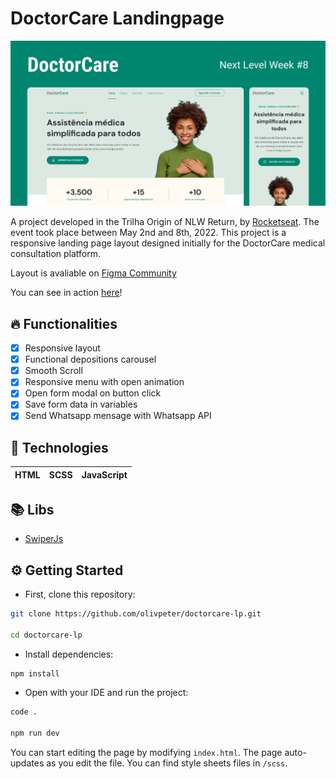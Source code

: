 # DoctorCare Landingpage

![](/assets/og_Image_1200x630.jpg)

A project developed in the Trilha Origin of NLW Return, by [Rocketseat](https://www.rocketseat.com.br/). The event took place between May 2nd and 8th, 2022.
This project is a responsive landing page layout designed initially for the DoctorCare medical consultation platform.

Layout is avaliable on [Figma Community](https://www.figma.com/community/file/1102912263666619803/doctorcare)

You can see in action [here](https://doctorcare-lp.vercel.app/)!

## 🔥 Functionalities

-   [x] Responsive layout
-   [x] Functional depositions carousel
-   [x] Smooth Scroll
-   [x] Responsive menu with open animation
-   [x] Open form modal on button click
-   [x] Save form data in variables
-   [x] Send Whatsapp mensage with Whatsapp API

## 🔨 Technologies

| HTML | SCSS | JavaScript |
| ---- | ---- | ---------- |

## 📚 Libs

-   [SwiperJs](https://swiperjs.com/get-started)

## ⚙️ Getting Started

-   First, clone this repository:

```bash
git clone https://github.com/olivpeter/doctorcare-lp.git

cd doctorcare-lp
```

-   Install dependencies:

```bash
npm install
```

-   Open with your IDE and run the project:

```bash
code .

npm run dev
```

You can start editing the page by modifying `index.html`. The page auto-updates as you edit the file. You can find style sheets files in `/scss`.
